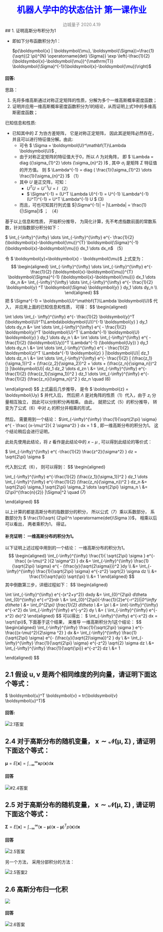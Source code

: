 <h1><center><font color="blue" >机器人学中的状态估计 第一课作业</font></center></h1>
<center><font color="gray" align="right">边城量子  2020.4.19</font></center>
## 1. 证明高斯分布积分为1

-   即如下分布函数积分为1：
    
    $p(\boldsymbol{x} | \boldsymbol{\mu}, \boldsymbol{\Sigma})=\frac{1}{\sqrt{(2 \pi)^{N} \operatorname{det} \Sigma}} \exp \left(-\frac{1}{2}(\boldsymbol{x}-\boldsymbol{\mu})^{\mathrm{T}} \boldsymbol{\Sigma}^{-1}(\boldsymbol{x}-\boldsymbol{\mu})\right)$
    
    

#### 回答:
思路：

1. 先将多维高斯通过对称正定矩阵的性质，分解为多个一维高斯概率密度函数；
2. 证明并应用一维高斯概率密度函数积分为1的结论，从而证明上式1中的多维高斯密度函数；



已知信息和性质:  

- 已知其中的 $\Sigma$ 为协方差矩阵， 它是对称正定矩阵， 因此其逆矩阵必然存在，并且可以进行特征值分解。由此:
  - 可令 $ \Sigma = \boldsymbol{U}^\mathbf{T}\Lambda \boldsymbol{U}$ ,  
  -  由于对称正定矩阵的特征值大于0，所以 $\Lambda$ 为对角阵， 即  $ \Lambda = diag ({\sigma_{1}^2} \dots {\sigma_{n}^2} )$     ,   其中 $\sigma_i$ 是矩阵 $\Sigma$ 特征值的开方值。 则   $ \Lambda^{-1} = diag ( \frac{1}{\sigma_{1}^2} \dots \frac{1}{\sigma_{n}^2} )$                        （1）                  
  - 其中 $U$ 是正交阵，可知：  
    - $U^TU=U^{-1}U=I$                                                           （2）
    - $ \Sigma^{-1} = (U^T \Lambda U)^{-1} = U^{-1} \Lambda^{-1} (U^T)^{-1} = U^T \Lambda^{-1} U $      (3)
  - 而且，可也可知其行列式值 $|\Sigma^{-1}| = |\Lambda| = \frac{1}{|\Sigma|}$ ；                 （4）
  
    

基于以上信息和性质， 开始积分推导， 为简化计算，先不考虑指数前面的常数系数，针对指数部分积分如下： 

$ \int_{-\infty}^{\infty} \dots \int_{-\infty}^{\infty} e^{- \frac{1}{2} (\boldsymbol{x}-\boldsymbol{\mu)}^{T} \boldsymbol{\Sigma}^{-1} (\boldsymbol{x}-\boldsymbol{\mu})} dx_1 \dots dx_n$    （5）

令 $ \boldsymbol{y}=\boldsymbol{x} - \boldsymbol{\mu}$ 上式变为：
$$
\begin{aligned}
\int_{-\infty}^{\infty} \dots \int_{-\infty}^{\infty} e^{- \frac{1}{2} (\boldsymbol{x}-\boldsymbol{\mu)}^{T} \boldsymbol{\Sigma}^{-1} (\boldsymbol{x}-\boldsymbol{\mu})} dx_1 \dots dx_n  &= \int_{-\infty}^{\infty} \dots \int_{-\infty}^{\infty} e^{- \frac{1}{2} \boldsymbol{y} ^T \boldsymbol{\Sigma} \boldsymbol{y} } dy_1 \dots dy_n \\
\end{aligned}
$$
把  $ \Sigma^{-1} = \boldsymbol{U}^\mathbf{T}\Lambda \boldsymbol{U}$  代入， 并应用上面的已知信息和性质， 可得：
$$
\begin{aligned}

\int \dots \int_{- \infty}^{\infty} e^{- \frac{1}{2} \boldsymbol{y}^T (\boldsymbol{U}^T\Lambda\boldsymbol{U})^{-1} \boldsymbol{y} } dy_1 \dots dy_n &= \int \dots \int_{-\infty}^{\infty} e^{ - \frac{1}{2} \boldsymbol{y}^T \boldsymbol{U}^T \Lambda^{-1} \boldsymbol{U} \boldsymbol{y} } dy_1 \dots dy_n \\
&=  \int \dots \int_{-\infty}^{\infty} e^{ - \frac{1}{2} (\boldsymbol{Uy})^T \Lambda^{-1} (\boldsymbol{Uy})  } dy_1 \dots dy_n \\
&=  \int \dots \int_{-\infty}^{\infty} e^{ - \frac{1}{2} \boldsymbol{z}^T \Lambda^{-1} \boldsymbol{z}  } |\boldsymbol{U}| dz_1 \dots dz_n  \\
&=  \int \dots \int_{-\infty}^{\infty} e^{- \frac{1}{2} [ (\frac{z_1}{\sigma_1})^2 + (\frac{z_2}{\sigma_2})^2 + \dots + (\frac{z_n}{\sigma_n})^2  ]}  |\boldsymbol{U}| dz_1 dz_2 \dots d_zn  \\
&=  \int_{-\infty}^{\infty} e^{-\frac{1}{2} (\frac{z_1}{\sigma_1})^2 } dz_1 \dots  \int_{-\infty}^{\infty} e^{-\frac{1}{2} (\frac{z_n}{\sigma_n})^2 } dz_n     \quad (6)

\end{aligned}
$$
上式最后几步推导， 是令  $ \boldsymbol{z} = \boldsymbol{Uy} $  并代入后， 然后把 $\Lambda$ 是对角阵的性质（1）代入，由于 $z_i$ 分量相互独立， 因此可以分别积分再相乘。 由此， 就把公式（5）的积分推导， 转变为了公式（6）中对 $z_i$ 的积分并相乘的形式。

然后， 需要用到一个结论： $\int_{-\infty}^{\infty} \frac{1}{\sqrt{2\pi} \sigma} e^{ - \frac{ (x-\mu)^2}{ 2 \sigma^2} } dx = 1 $  , 即一维高斯分布的积分为1。 这个结论稍后会进行证明，

此处先使用此结论，将 $z$  看作是此结论中的  $x-\mu$  , 可以得到此结论的等价式：

$ \int_{-\infty}^{\infty}  e^{ -\frac{1}{2} \frac{z^2}{\sigma^2} } dz = \sqrt{2\pi} \sigma $ 

 代入到公式（6）， 则可以得到：
$$
\begin{aligned}

 \int_{-\infty}^{\infty} e^{-\frac{1}{2} (\frac{z_1}{\sigma_1})^2 } dz_1 \dots  \int_{-\infty}^{\infty} e^{-\frac{1}{2} (\frac{z_n}{\sigma_n})^2 } dz_n 
 &=  \sqrt{2\pi} \sigma_1 \sqrt{2\pi} \sigma_2 \dots \sqrt{2\pi} \sigma_n \\
 &=  (2\pi)^{\frac{n}{2}} |\Sigma|^2   \quad  (7)
 
\end{aligned}
$$

以上计算的都是高斯分布的指数部分的积分， 所以公式（7）乘以系数部分， 系数部分为 $ \frac{1}{\sqrt{ (2\pi)^n \operatorname{det}\Sigma }}$， 相乘以后可以看出， 两者乘积为1， 得证。



 #### 补充证明：   一维高斯分布的积分为1。

以下证明上述过程中用到的一个结论： 一维高斯分布的积分为1。
$$
\begin{aligned}
\int_{-\infty}^{\infty} \frac{1}{ \sqrt{2\pi} \sigma } e^{- \frac{ (x-\mu)^2 }{2 \sigma^2} } dx 
&= \int_{-\infty}^{\infty} \frac{1}{\sqrt{2\pi} \sigma} e^{ - (\frac{y}{\sqrt{2\sigma}})^2  }dy \\
&= \int_{-\infty}^{\infty} \frac{1}{\sqrt{2\pi} \sigma} e^{-z^2} \sqrt{2} \sigma dz \\
&= \frac{1}{\sqrt{\pi}} \sqrt{\pi} \\
&= 1
\end{aligned}
$$
其中倒数第三步，详细过程如下：
$$
\begin{aligned}

\int \int_{-\infty}^{\infty} e^{-(x^2+y^2)} dxdy 
&= \int_{0}^{2\pi} d\theta \int_{0}^{\infty} e^{-r^2}rdr \\
&= \int_{0}^{2\pi}(-\frac{1}{2}e^{-r^2})|_0^\infty d\theta \\
&= \int_0^{2\pi} \frac{1}{2} d\theta \\
&= \pi \\
&= \int_{-\infty}^{\infty} e^{-x^2} dx \int_{-\infty}^{\infty} e^{-y^2} dy  \\
&= ( \int_{-\infty}^{\infty} e^{-x^2} dx)^2
\end{aligned}
$$
可以得出： $ \int_{-\infty}^{\infty} e^{-x^2} dx = \sqrt{\pi}$, 下面基于这个结果， 来推导 一维高斯积分为1这个结论：
$$
\begin{aligned}
\int_{-\infty}^{\infty} \frac{1}{\sqrt{2\pi} \sigma } e^{- \frac{(x-\mu)^2}{2\sigma ^2} } dx 
&=  \int_{-\infty}^{\infty} \frac{1}{\sqrt{2\pi} \sigma} e^{- (\frac{y}{\sqrt{2}\sigma})^2 } dy \\
&=  \int_{-\infty}^{\infty} \frac{1}{\sqrt{2\pi} \sigma} e^{-z^2} \sqrt{2} \sigma dz \\
&=  \int_{-\infty}^{\infty} \frac{1}{\sqrt{\pi}} e^{-z^2} dz \\
&=  1

\end{aligned}
$$





## 2.1 假设 $\boldsymbol{u},\boldsymbol{v}$ 是两个相同维度的列向量，请证明下面这个等式：

$ \boldsymbol{u}^T \boldsymbol{v} = tr(\boldsymbol{v} \boldsymbol{u}^T)$



#### 回答:

![2.1答案](D:\Study\state-estimation\1\2.1答案.png)





## 2.4 对于高斯分布的随机变量， $\boldsymbol{x} \sim \mathcal{N}(\boldsymbol{\mu}, \mathbf{\Sigma})$ , 请证明下面这个等式：

$\boldsymbol{\mu}=E[\boldsymbol{x}]=\int_{-\infty}^{\infty} \boldsymbol{x} p(\boldsymbol{x}) \mathrm{d} \boldsymbol{x}$

#### 回答

![#2.4答案](D:\Study\state-estimation\1\2.4答案2.png)

## 2.5 对于高斯分布的随机变量， $\boldsymbol{x} \sim \mathcal{N}(\boldsymbol{\mu}, \mathbf{\Sigma})$ , 请证明下面这个等式：

$\boldsymbol{\Sigma}=E[\boldsymbol{x}]=\int_{-\infty}^{\infty}(\boldsymbol{x}-\boldsymbol{\mu})(\boldsymbol{x}-\boldsymbol{\mu})^{\mathrm{T}} p(\boldsymbol{x}) \mathrm{d} \boldsymbol{x}$

#### 回答

![2.5答案](D:\Study\state-estimation\1\2.5答案.png)

 

 另一个方法， 采用分部积分的方法：

![2.5答案2](D:\Study\state-estimation\1\2.5答案3.png)

##  2.6 高斯分布归一化积

![](D:\Study\state-estimation\1\2.6题目.png)

#### 回答

![2.6答案](D:\Study\state-estimation\1\2.6答案.png)